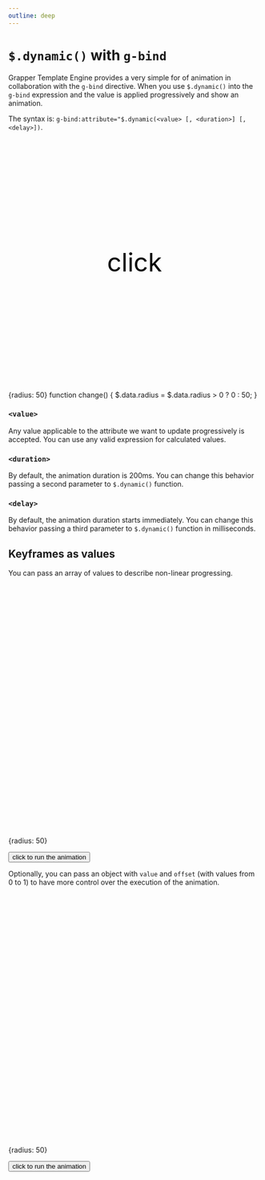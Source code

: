 ```yaml
---
outline: deep
---
```


# `$.dynamic()` with `g-bind`

Grapper Template Engine provides a very simple for of animation in collaboration with the
`g-bind` directive. When you use `$.dynamic()` into the `g-bind` expression and the value is applied
progressively and show an animation.

The syntax is: `g-bind:attribute="$.dynamic(<value> [, <duration>] [, <delay>])`.

<ClientOnly>
<grapper-view id="dynamic-1" style="width: 200px;">
  <svg viewBox="0 0 100 100">
    <circle fill="red"
            cx="50"
            cy="50"
            g-bind:r="$.dynamic(radius, 4000)"/>
    <text x="50"
          y="50"
          font-size="10"
          dominant-baseline="middle"
          text-anchor="middle"
          style="cursor: pointer"
          g-on:click="change()">
      click
    </text>
  </svg>
  <g-script type="data">
    {radius: 50}
  </g-script>
  <g-script type="methods">
    function change() {
      $.data.radius = $.data.radius > 0 ? 0 : 50; 
    }
  </g-script>
</grapper-view>
<g-editor href="#dynamic-1" lines-highlight="8"></g-editor>
</ClientOnly>

### `<value>`

Any value applicable to the attribute we want to update progressively is accepted. You can use any
valid expression for calculated values.

### `<duration>`

By default, the animation duration is 200ms. You can change this behavior passing a second parameter
to `$.dynamic()` function.

### `<delay>`

By default, the animation duration starts immediately. You can change this behavior passing a third
parameter to `$.dynamic()` function in milliseconds.

## Keyframes as values

You can pass an array of values to describe non-linear progressing.

<ClientOnly>
<grapper-view id="dynamic-2" style="width: 200px;">
  <svg viewBox="0 0 100 100">
    <circle cx="50"
            cy="50"
            fill="red"
            g-bind:r="$.dynamic([radius * 0.1, 
                              radius * 0.5, 
                              radius * 0.9, 
                              radius * 0.7, 
                              radius], 2000)"/>
  </svg>
  <g-script type="data">
    {radius: 50}
  </g-script>
</grapper-view>
<p>
  <button onclick="document.querySelector('#dynamic-2').update()">
   click to run the animation
  </button>
</p>
<g-editor href="#dynamic-2" lines-highlight="8-12"></g-editor>
</ClientOnly>

Optionally, you can pass an object with `value` and `offset` (with values from 0 to 1) to have more
control over the execution of the animation.

<ClientOnly>
<grapper-view id="dynamic-3" style="width: 200px">
  <svg viewBox="0 0 100 100">
    <circle cx="50"
            cy="50"
            fill="red"
            g-bind:r="$.dynamic([{value: 0,            offset: 0},
                                  {value: radius,       offset: 0.8},
                                  {value: radius * 0.9, offset: 0.9},
                                  {value: radius,       offset: 1}], 2000)"/>
  </svg>
  <g-script type="data">
    {radius: 50}
  </g-script>
</grapper-view>
<p>
  <button onclick="document.querySelector('#dynamic-3').update()">
   click to run the animation
  </button>
</p>
<g-editor href="#dynamic-3" lines-highlight="8-12"></g-editor>
</ClientOnly>

